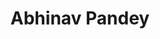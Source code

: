 ---
templateEngineOverride: njk,md
layout: layouts/index.njk
metaTitle: Abhinav Pandey - A product enthusiast from India
metaDescription: Designer that sometimes get his code to work.
title: 'Abhinav Pandey'
description: Designer that sometimes get his code to work.
---